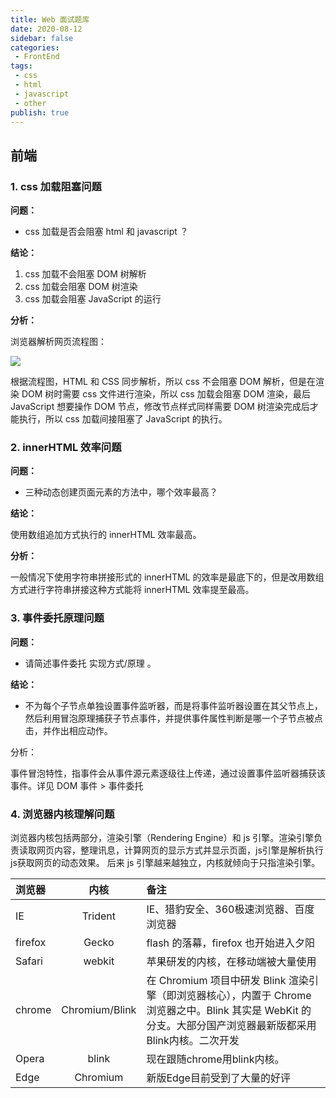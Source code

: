 ```yaml
---
title: Web 面试题库
date: 2020-08-12
sidebar: false
categories:
 - FrontEnd
tags:
 - css
 - html
 - javascript
 - other
publish: true
---
```




## 前端

### 1. css 加载阻塞问题



**问题：**

- css 加载是否会阻塞 html 和 javascript ？



**结论：**

1. css 加载不会阻塞 DOM 树解析
2. css 加载会阻塞 DOM 树渲染
3. css 加载会阻塞 JavaScript 的运行



**分析：**

浏览器解析网页流程图：

![](https://gitee.com/QiJieH/blog-image-bed/raw/master//20200812212524.png)



根据流程图，HTML 和 CSS 同步解析，所以 css 不会阻塞 DOM 解析，但是在渲染 DOM 树时需要 css 文件进行渲染，所以  css 加载会阻塞 DOM 渲染，最后 JavaScript 想要操作 DOM 节点，修改节点样式同样需要 DOM 树渲染完成后才能执行，所以 css 加载间接阻塞了 JavaScript 的执行。





### 2. innerHTML 效率问题



**问题：**

- 三种动态创建页面元素的方法中，哪个效率最高？



**结论：**

使用数组追加方式执行的 innerHTML 效率最高。



**分析：**

一般情况下使用字符串拼接形式的 innerHTML 的效率是最底下的，但是改用数组方式进行字符串拼接这种方式能将 innerHTML 效率提至最高。





### 3. 事件委托原理问题



**问题：**

- 请简述事件委托 实现方式/原理 。



**结论：**

- 不为每个子节点单独设置事件监听器，而是将事件监听器设置在其父节点上，然后利用冒泡原理捕获子节点事件，并提供事件属性判断是哪一个子节点被点击，并作出相应动作。



分析：

事件冒泡特性，指事件会从事件源元素逐级往上传递，通过设置事件监听器捕获该事件。详见 DOM 事件 > 事件委托





### 4. 浏览器内核理解问题

浏览器内核包括两部分，渲染引擎（Rendering Engine）和 js 引擎。渲染引擎负责读取网页内容，整理讯息，计算网页的显示方式并显示页面，js引擎是解析执行js获取网页的动态效果。 后来 js 引擎越来越独立，内核就倾向于只指渲染引擎。



| 浏览器  |      内核      | 备注                                                         |
| :------ | :------------: | :----------------------------------------------------------- |
| IE      |    Trident     | IE、猎豹安全、360极速浏览器、百度浏览器                      |
| firefox |     Gecko      | flash 的落幕，firefox 也开始进入夕阳                         |
| Safari  |     webkit     | 苹果研发的内核，在移动端被大量使用                           |
| chrome  | Chromium/Blink | 在 Chromium 项目中研发 Blink 渲染引擎（即浏览器核心），内置于 Chrome 浏览器之中。Blink 其实是 WebKit 的分支。大部分国产浏览器最新版都采用Blink内核。二次开发 |
| Opera   |     blink      | 现在跟随chrome用blink内核。                                  |
| Edge    |    Chromium    | 新版Edge目前受到了大量的好评                                 |

